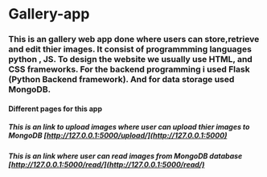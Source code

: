 # Gallery-app

### This is an gallery web app done where users can store,retrieve and edit thier images. It consist of programmming languages python , JS. To design the website we usually use HTML, and CSS frameworks. For the backend programming i used Flask (Python Backend framework). And for data storage used MongoDB.

#### Different pages for this app

##### This is an link to upload images where user can upload thier images to MongoDB [http://127.0.0.1:5000/upload/](http://127.0.0.1:5000)

##### This is an link where user can read images from MongoDB database [http://127.0.0.1:5000/read/](http://127.0.0.1:5000/read/)
